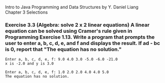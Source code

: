 Intro to Java Programming and Data Structures by Y. Daniel Liang <br/>
Chapter 3 Selections

### Exercise 3.3 (Algebra: solve 2 x 2 linear equations) A linear equation can be solved using Cramer's rule given in Programming Exercise 1.13. Write a program that prompts the user to enter a, b, c, d, e, and f and displays the result. If ad - bc is 0, report that "The equation has no solution."

    Enter a, b, c, d, e, f: 9.0 4.0 3.0 -5.0 -6.0 -21.0
    x is -2.0 and y is 3.0
    
    Enter a, b, c, d, e, f: 1.0 2.0 2.0 4.0 4.0 5.0
    The equation has no solution.
    
